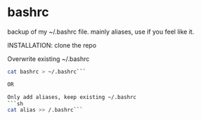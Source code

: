 # bashrc
backup of my ~/.bashrc file. mainly aliases,
use if you feel like it.

INSTALLATION:
clone the repo

Overwrite existing ~/.bashrc
```sh
cat bashrc > ~/.bashrc```

OR

Only add aliases, keep existing ~/.bashrc
```sh
cat alias >> /.bashrc```
